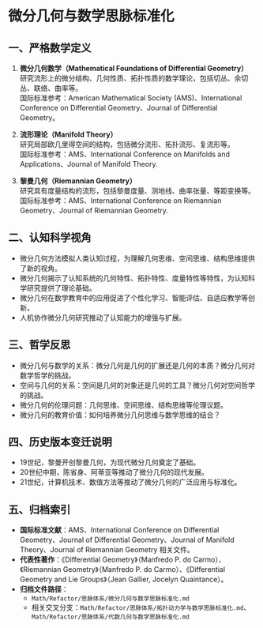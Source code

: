 # 微分几何与数学思脉标准化

## 一、严格数学定义

1. **微分几何数学（Mathematical Foundations of Differential Geometry）**  
   研究流形上的微分结构、几何性质、拓扑性质的数学理论，包括切丛、余切丛、联络、曲率等。  
   国际标准参考：American Mathematical Society (AMS)、International Conference on Differential Geometry、Journal of Differential Geometry。

2. **流形理论（Manifold Theory）**  
   研究局部欧几里得空间的结构，包括微分流形、拓扑流形、复流形等。  
   国际标准参考：AMS、International Conference on Manifolds and Applications、Journal of Manifold Theory.

3. **黎曼几何（Riemannian Geometry）**  
   研究具有度量结构的流形，包括黎曼度量、测地线、曲率张量、等距变换等。  
   国际标准参考：AMS、International Conference on Riemannian Geometry、Journal of Riemannian Geometry.

## 二、认知科学视角

- 微分几何方法模拟人类认知过程，为理解几何思维、空间思维、结构思维提供了新的视角。
- 微分几何揭示了认知系统的几何特性、拓扑特性、度量特性等特性，为认知科学研究提供了理论基础。
- 微分几何在数学教育中的应用促进了个性化学习、智能评估、自适应教学等创新。
- 人机协作微分几何研究推动了认知能力的增强与扩展。

## 三、哲学反思

- 微分几何与数学的关系：微分几何是几何的扩展还是几何的本质？微分几何对数学哲学的挑战。
- 空间与几何的关系：空间是几何的对象还是几何的工具？微分几何对空间哲学的挑战。
- 微分几何的伦理问题：几何思维、空间思维、结构思维等伦理议题。
- 微分几何的教育价值：如何培养微分几何思维与数学思维的结合？

## 四、历史版本变迁说明

- 19世纪，黎曼开创黎曼几何，为现代微分几何奠定了基础。
- 20世纪中期，陈省身、阿蒂亚等推动了微分几何的现代发展。
- 21世纪，计算机技术、数值方法等推动了微分几何的广泛应用与标准化。

## 五、归档索引

- **国际标准文献**：AMS、International Conference on Differential Geometry、Journal of Differential Geometry、Journal of Manifold Theory、Journal of Riemannian Geometry 相关文件。
- **代表性著作**：《Differential Geometry》（Manfredo P. do Carmo）、《Riemannian Geometry》（Manfredo P. do Carmo）、《Differential Geometry and Lie Groups》（Jean Gallier, Jocelyn Quaintance）。
- **归档文件路径**：  
  - `Math/Refactor/思脉体系/微分几何与数学思脉标准化.md`  
  - 相关交叉分支：`Math/Refactor/思脉体系/拓扑动力学与数学思脉标准化.md`、`Math/Refactor/思脉体系/代数几何与数学思脉标准化.md`
